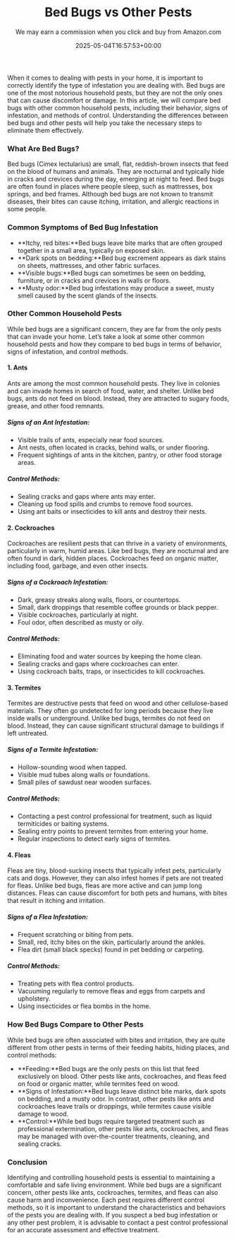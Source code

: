 ﻿---
author: We may earn a commission when you click and buy from Amazon.com
layout: post
title: Bed Bugs vs Other Pests
date: '2025-05-04T16:57:53+00:00'
categories:
- Guide
tags: []
slug: /bed-bugs-vs-other-pests/
lastmod: 2025-05-07T12:21:23+03:00
---

When it comes to dealing with pests in your home, it is important to correctly identify the type of infestation you are dealing with. Bed bugs are one of the most notorious household pests, but they are not the only ones that can cause discomfort or damage. In this article, we will compare bed bugs with other common household pests, including their behavior, signs of infestation, and methods of control. Understanding the differences between bed bugs and other pests will help you take the necessary steps to eliminate them effectively.
### What Are Bed Bugs?
Bed bugs (Cimex lectularius) are small, flat, reddish-brown insects that feed on the blood of humans and animals. They are nocturnal and typically hide in cracks and crevices during the day, emerging at night to feed. Bed bugs are often found in places where people sleep, such as mattresses, box springs, and bed frames. Although bed bugs are not known to transmit diseases, their bites can cause itching, irritation, and allergic reactions in some people.
### Common Symptoms of Bed Bug Infestation
- **Itchy, red bites:**Bed bugs leave bite marks that are often grouped together in a small area, typically on exposed skin.
- **Dark spots on bedding:**Bed bug excrement appears as dark stains on sheets, mattresses, and other fabric surfaces.
- **Visible bugs:**Bed bugs can sometimes be seen on bedding, furniture, or in cracks and crevices in walls or floors.
- **Musty odor:**Bed bug infestations may produce a sweet, musty smell caused by the scent glands of the insects.
### Other Common Household Pests
While bed bugs are a significant concern, they are far from the only pests that can invade your home. Let’s take a look at some other common household pests and how they compare to bed bugs in terms of behavior, signs of infestation, and control methods.
#### 1. Ants
Ants are among the most common household pests. They live in colonies and can invade homes in search of food, water, and shelter. Unlike bed bugs, ants do not feed on blood. Instead, they are attracted to sugary foods, grease, and other food remnants.
##### Signs of an Ant Infestation:
- Visible trails of ants, especially near food sources.
- Ant nests, often located in cracks, behind walls, or under flooring.
- Frequent sightings of ants in the kitchen, pantry, or other food storage areas.
##### Control Methods:
- Sealing cracks and gaps where ants may enter.
- Cleaning up food spills and crumbs to remove food sources.
- Using ant baits or insecticides to kill ants and destroy their nests.
#### 2. Cockroaches
Cockroaches are resilient pests that can thrive in a variety of environments, particularly in warm, humid areas. Like bed bugs, they are nocturnal and are often found in dark, hidden places. Cockroaches feed on organic matter, including food, garbage, and even other insects.
##### Signs of a Cockroach Infestation:
- Dark, greasy streaks along walls, floors, or countertops.
- Small, dark droppings that resemble coffee grounds or black pepper.
- Visible cockroaches, particularly at night.
- Foul odor, often described as musty or oily.
##### Control Methods:
- Eliminating food and water sources by keeping the home clean.
- Sealing cracks and gaps where cockroaches can enter.
- Using cockroach baits, traps, or insecticides to kill cockroaches.
#### 3. Termites
Termites are destructive pests that feed on wood and other cellulose-based materials. They often go undetected for long periods because they live inside walls or underground. Unlike bed bugs, termites do not feed on blood. Instead, they can cause significant structural damage to buildings if left untreated.
##### Signs of a Termite Infestation:
- Hollow-sounding wood when tapped.
- Visible mud tubes along walls or foundations.
- Small piles of sawdust near wooden surfaces.
##### Control Methods:
- Contacting a pest control professional for treatment, such as liquid termiticides or baiting systems.
- Sealing entry points to prevent termites from entering your home.
- Regular inspections to detect early signs of termites.
#### 4. Fleas
Fleas are tiny, blood-sucking insects that typically infest pets, particularly cats and dogs. However, they can also infest homes if pets are not treated for fleas. Unlike bed bugs, fleas are more active and can jump long distances. Fleas can cause discomfort for both pets and humans, with bites that result in itching and irritation.
##### Signs of a Flea Infestation:
- Frequent scratching or biting from pets.
- Small, red, itchy bites on the skin, particularly around the ankles.
- Flea dirt (small black specks) found in pet bedding or carpeting.
##### Control Methods:
- Treating pets with flea control products.
- Vacuuming regularly to remove fleas and eggs from carpets and upholstery.
- Using insecticides or flea bombs in the home.
### How Bed Bugs Compare to Other Pests
While bed bugs are often associated with bites and irritation, they are quite different from other pests in terms of their feeding habits, hiding places, and control methods:
- **Feeding:**Bed bugs are the only pests on this list that feed exclusively on blood. Other pests like ants, cockroaches, and fleas feed on food or organic matter, while termites feed on wood.
- **Signs of Infestation:**Bed bugs leave distinct bite marks, dark spots on bedding, and a musty odor. In contrast, other pests like ants and cockroaches leave trails or droppings, while termites cause visible damage to wood.
- **Control:**While bed bugs require targeted treatment such as professional extermination, other pests like ants, cockroaches, and fleas may be managed with over-the-counter treatments, cleaning, and sealing cracks.
### Conclusion
Identifying and controlling household pests is essential to maintaining a comfortable and safe living environment. While bed bugs are a significant concern, other pests like ants, cockroaches, termites, and fleas can also cause harm and inconvenience. Each pest requires different control methods, so it is important to understand the characteristics and behaviors of the pests you are dealing with. If you suspect a bed bug infestation or any other pest problem, it is advisable to contact a pest control professional for an accurate assessment and effective treatment.